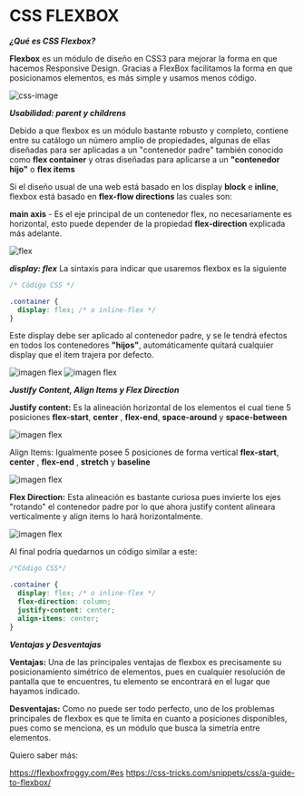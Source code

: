 
# CSS FLEXBOX

***¿Qué es CSS Flexbox?***

**Flexbox** es un módulo de diseño en CSS3 para mejorar la forma en que hacemos Responsive Design. Gracias a FlexBox facilitamos la forma en que posicionamos elementos, es más simple y usamos menos código.

![css-image](https://s3-us-west-1.amazonaws.com/fili-blog/2018/09/flex-wrap2.jpg)

***Usabilidad: parent y childrens***

Debido a que flexbox es un módulo bastante robusto y completo, contiene entre su catálogo un número amplio de propiedades, algunas de ellas diseñadas para ser aplicadas a un "contenedor padre" también conocido como **flex container** y otras diseñadas para aplicarse a un **"contenedor hijo"** o **flex items**

Si el diseño usual de una web está basado en los display **block** e **inline**, flexbox 
está basado en **flex-flow directions** las cuales son: 

**main axis** - Es el eje principal de un contenedor flex, no necesariamente es horizontal, esto puede depender de la propiedad **flex-direction** explicada más adelante.

![flex](https://www.w3.org/TR/css-flexbox-1/images/flex-direction-terms.svg)

***display: flex***
La sintaxis para indicar que usaremos flexbox es la siguiente 

```css
/* Código CSS */

.container {
  display: flex; /* o inline-flex */
}
```

Este display debe ser aplicado al contenedor padre, y se le tendrá efectos en todos los contenedores **"hijos"**, automáticamente quitará cualquier display que el item trajera por defecto.

![imagen flex](https://css-tricks.com/wp-content/uploads/2018/10/01-container.svg)
![imagen flex](https://css-tricks.com/wp-content/uploads/2018/10/02-items.svg)



***Justify Content, Align Items y Flex Direction***

**Justify content:** Es la alineación horizontal de los elementos el cual tiene 5 posiciones **flex-start**, **center** , **flex-end**, **space-around** y **space-between**

![imagen flex](https://css-tricks.com/wp-content/uploads/2018/10/justify-content.svg)


Align Items: Igualmente posee 5 posiciones de forma vertical **flex-start**, **center** , **flex-end** , **stretch** y **baseline**

![imagen flex](https://css-tricks.com/wp-content/uploads/2018/10/align-items.svg)


**Flex Direction:** Esta alineación es bastante curiosa pues invierte los ejes "rotando" el contenedor padre por lo que ahora justify content alineara verticalmente y align items lo hará horizontalmente.

![imagen flex](https://css-tricks.com/wp-content/uploads/2018/10/flex-direction.svg)

Al final podría quedarnos un código similar a este:

```css
/*Código CSS*/

.container {
  display: flex; /* o inline-flex */
  flex-direction: column;
  justify-content: center;
  align-items: center;
}
```

***Ventajas y Desventajas***

**Ventajas:** 
Una de las principales ventajas de flexbox es precisamente su posicionamiento simétrico de elementos, pues en cualquier resolución de pantalla que te encuentres, tu elemento se encontrará en el lugar que hayamos indicado.

**Desventajas:**
Como no puede ser todo perfecto, uno de los problemas principales de flexbox es que te limita en cuanto a posiciones disponibles, pues como se menciona, es un módulo que busca la simetría entre elementos.

Quiero saber más:

https://flexboxfroggy.com/#es
https://css-tricks.com/snippets/css/a-guide-to-flexbox/  

